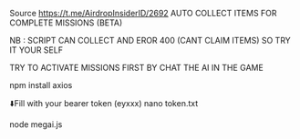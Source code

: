 Source https://t.me/AirdropInsiderID/2692
AUTO COLLECT ITEMS FOR COMPLETE MISSIONS (BETA)

NB : SCRIPT CAN COLLECT AND EROR 400 (CANT CLAIM ITEMS) SO TRY IT YOUR SELF

TRY TO ACTIVATE MISSIONS FIRST BY CHAT THE AI IN THE GAME

npm install axios

⬇️Fill with your bearer token (eyxxx)
nano token.txt

node megai.js
